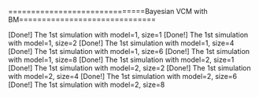 ==============================Bayesian VCM with BM============================== 

[Done!] The 1st simulation with model=1, size=1
[Done!] The 1st simulation with model=1, size=2
[Done!] The 1st simulation with model=1, size=4
[Done!] The 1st simulation with model=1, size=6
[Done!] The 1st simulation with model=1, size=8
[Done!] The 1st simulation with model=2, size=1
[Done!] The 1st simulation with model=2, size=2
[Done!] The 1st simulation with model=2, size=4
[Done!] The 1st simulation with model=2, size=6
[Done!] The 1st simulation with model=2, size=8